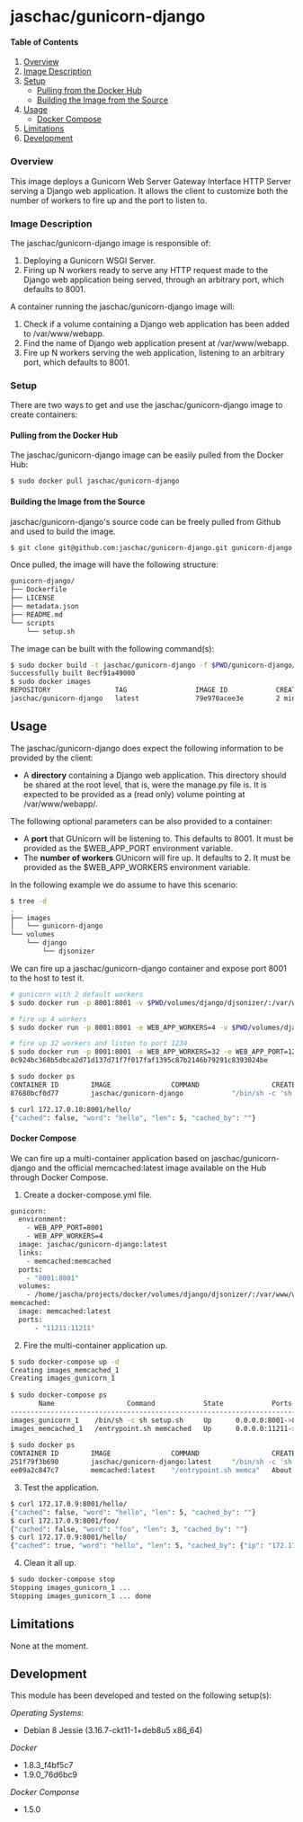 # jaschac/gunicorn-django
#### Table of Contents
1. [Overview](#overview)
2. [Image Description](#image-description)
3. [Setup](#setup)
    * [Pulling from the Docker Hub](#pulling-from-the-docker-hub)
    * [Building the Image from the Source](#building-the-image-from-the-source)
4. [Usage](#usage)
    * [Docker Compose](#docker-compose)
5. [Limitations](#limitations)
6. [Development](#development)

### Overview
This image deploys a Gunicorn Web Server Gateway Interface HTTP Server serving a Django web application. It allows the client to customize both the number of workers to fire up and the port to listen to.

### Image Description
The jaschac/gunicorn-django image is responsible of:

 1. Deploying a Gunicorn WSGI Server.
 2. Firing up N workers ready to serve any HTTP request made to the Django web application being served, through an arbitrary port, which defaults to 8001.

A container running the jaschac/gunicorn-django image will:

 1. Check if a volume containing a Django web application has been added to /var/www/webapp.
 2. Find the name of Django web application present at /var/www/webapp.
 3. Fire up N workers serving the web application, listening to an arbitrary port, which defaults to 8001.

### Setup
There are two ways to get and use the jaschac/gunicorn-django image to create containers:

#### Pulling from the Docker Hub
The jaschac/gunicorn-django image can be easily pulled from the Docker Hub:

```bash
$ sudo docker pull jaschac/gunicorn-django
```

#### Building the Image from the Source
jaschac/gunicorn-django's source code can be freely pulled from Github and used to build the image.

```bash
$ git clone git@github.com:jaschac/gunicorn-django.git gunicorn-django
```
 
 Once pulled, the image will have the following structure:
```bash
gunicorn-django/
├── Dockerfile
├── LICENSE
├── metadata.json
├── README.md
└── scripts
    └── setup.sh
```

The image can be built with the following command(s):

```bash
$ sudo docker build -t jaschac/gunicorn-django -f $PWD/gunicorn-django/Dockerfile $PWD/gunicorn-django
Successfully built 8ecf91a49000
$ sudo docker images
REPOSITORY                TAG                 IMAGE ID            CREATED             VIRTUAL SIZE
jaschac/gunicorn-django   latest              79e970acee3e        2 minutes ago       380.2 MB
```

## Usage
The jaschac/gunicorn-django does expect the following information to be provided by the client:

 * A **directory** containing a Django web application. This directory should be shared at the root level, that is, were the manage.py file is. It is expected to be provided as a (read only) volume pointing at /var/www/webapp/.

The following optional parameters can be also provided to a container:

 * A **port** that GUnicorn will be listening to. This defaults to 8001. It must be provided as the $WEB_APP_PORT environment variable.
 * The **number of workers** GUnicorn will fire up. It defaults to 2. It must be provided as the $WEB_APP_WORKERS environment variable.

In the following example we do assume to have this scenario:
```bash
$ tree -d
.
├── images
│   └── gunicorn-django
└── volumes
    └── django
        └── djsonizer
```

We can fire up a jaschac/gunicorn-django container and expose port 8001 to the host to test it.
```bash
# gunicorn with 2 default workers
$ sudo docker run -p 8001:8001 -v $PWD/volumes/django/djsonizer/:/var/www/webapp:ro -d jaschac/gunicorn-django

# fire up 4 workers
$ sudo docker run -p 8001:8001 -e WEB_APP_WORKERS=4 -v $PWD/volumes/django/djsonizer/:/var/www/webapp:ro -d jaschac/gunicorn-django

# fire up 32 workers and listen to port 1234
$ sudo docker run -p 8001:8001 -e WEB_APP_WORKERS=32 -e WEB_APP_PORT=1234 -v $PWD/volumes/django/djsonizer/:/var/www/webapp:ro -d jaschac/gunicorn-django
0c924bc368b5dbca2d71d137d71f7f017faf1395c87b2146b79291c8393024be

$ sudo docker ps
CONTAINER ID        IMAGE               COMMAND                  CREATED             STATUS              PORTS                    NAMES
87680bcf0d77        jaschac/gunicorn-django            "/bin/sh -c 'sh setup"   12 seconds ago      Up 11 seconds       0.0.0.0:8001->8001/tcp   tender_morse

$ curl 172.17.0.10:8001/hello/
{"cached": false, "word": "hello", "len": 5, "cached_by": ""}
```

#### Docker Compose
We can fire up a multi-container application based on jaschac/gunicorn-django and the official memcached:latest image available on the Hub through Docker Compose.


1) Create a docker-compose.yml file.
```bash
gunicorn:
  environment:
    - WEB_APP_PORT=8001
    - WEB_APP_WORKERS=4
  image: jaschac/gunicorn-django:latest
  links:
    - memcached:memcached
  ports:
    - "8001:8001"
  volumes:
    - /home/jascha/projects/docker/volumes/django/djsonizer/:/var/www/webapp:ro
memcached:
  image: memcached:latest
  ports:
      - "11211:11211"
```

2) Fire the multi-container application up.
```bash
$ sudo docker-compose up -d
Creating images_memcached_1
Creating images_gunicorn_1
    
$ sudo docker-compose ps
       Name                  Command            State            Ports           
--------------------------------------------------------------------------------
images_gunicorn_1    /bin/sh -c sh setup.sh     Up      0.0.0.0:8001->8001/tcp   
images_memcached_1   /entrypoint.sh memcached   Up      0.0.0.0:11211->11211/tcp
    
$ sudo docker ps
CONTAINER ID        IMAGE               COMMAND                  CREATED              STATUS              PORTS                      NAMES
251f79f3b690        jaschac/gunicorn-django:latest     "/bin/sh -c 'sh setup"   About a minute ago   Up About a minute   0.0.0.0:8001->8001/tcp     images_gunicorn_1
ee09a2c847c7        memcached:latest    "/entrypoint.sh memca"   About a minute ago   Up About a minute   0.0.0.0:11211->11211/tcp   images_memcached_1
```

3) Test the application.
```bash 
$ curl 172.17.0.9:8001/hello/
{"cached": false, "word": "hello", "len": 5, "cached_by": ""}
$ curl 172.17.0.9:8001/foo/
{"cached": false, "word": "foo", "len": 3, "cached_by": ""}
$ curl 172.17.0.9:8001/hello/
{"cached": true, "word": "hello", "len": 5, "cached_by": {"ip": "172.17.0.9", "hostname": "251f79f3b690"}}
```

4) Clean it all up.
```bash
$ sudo docker-compose stop
Stopping images_gunicorn_1 ... 
Stopping images_gunicorn_1 ... done
```

## Limitations
None at the moment.


## Development
This module has been developed and tested on the following setup(s):

*Operating Systems*:

 - Debian 8 Jessie (3.16.7-ckt11-1+deb8u5 x86_64)

*Docker*

 - 1.8.3_f4bf5c7
 - 1.9.0_76d6bc9

*Docker Componse*

 - 1.5.0
